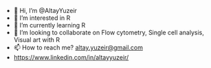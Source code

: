 - 👋 Hi, I’m @AltayYuzeir
- 👀 I’m interested in R
- 🌱 I’m currently learning R
- 💞️ I’m looking to collaborate on Flow cytometry, Single cell analysis, Visual art with R
- 📫 How to reach me? altay.yuzeir@gmail.com
- https://www.linkedin.com/in/altayyuzeir/


<!---
AltayYuzeir/AltayYuzeir is a ✨ special ✨ repository because its `README.md` (this file) appears on your GitHub profile.
You can click the Preview link to take a look at your changes.
--->
